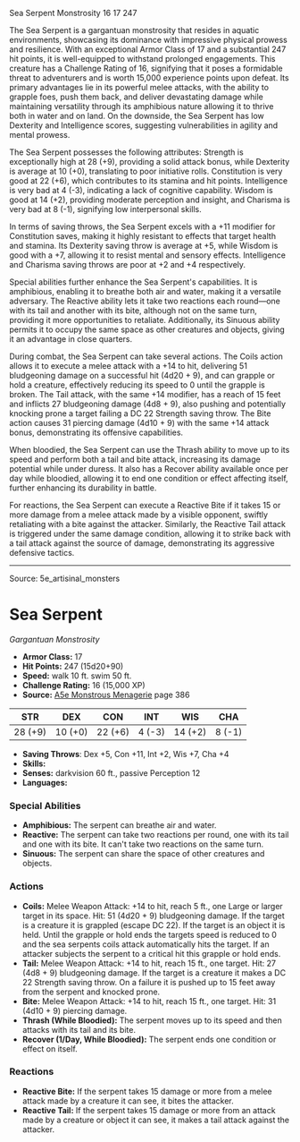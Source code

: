 <MonsterName/>Sea Serpent</MonsterName>
<CreatureType/>Monstrosity</CreatureType>
<CR/>16</CR>
<AC/>17</AC>
<HP/>247</HP>
<summary>The Sea Serpent is a gargantuan monstrosity that resides in aquatic environments, showcasing its dominance with impressive physical prowess and resilience. With an exceptional Armor Class of 17 and a substantial 247 hit points, it is well-equipped to withstand prolonged engagements. This creature has a Challenge Rating of 16, signifying that it poses a formidable threat to adventurers and is worth 15,000 experience points upon defeat. Its primary advantages lie in its powerful melee attacks, with the ability to grapple foes, push them back, and deliver devastating damage while maintaining versatility through its amphibious nature allowing it to thrive both in water and on land. On the downside, the Sea Serpent has low Dexterity and Intelligence scores, suggesting vulnerabilities in agility and mental prowess.</summary>

<detail>

The Sea Serpent possesses the following attributes: Strength is exceptionally high at 28 (+9), providing a solid attack bonus, while Dexterity is average at 10 (+0), translating to poor initiative rolls. Constitution is very good at 22 (+6), which contributes to its stamina and hit points. Intelligence is very bad at 4 (-3), indicating a lack of cognitive capability. Wisdom is good at 14 (+2), providing moderate perception and insight, and Charisma is very bad at 8 (-1), signifying low interpersonal skills.

In terms of saving throws, the Sea Serpent excels with a +11 modifier for Constitution saves, making it highly resistant to effects that target health and stamina. Its Dexterity saving throw is average at +5, while Wisdom is good with a +7, allowing it to resist mental and sensory effects. Intelligence and Charisma saving throws are poor at +2 and +4 respectively.

Special abilities further enhance the Sea Serpent's capabilities. It is amphibious, enabling it to breathe both air and water, making it a versatile adversary. The Reactive ability lets it take two reactions each round—one with its tail and another with its bite, although not on the same turn, providing it more opportunities to retaliate. Additionally, its Sinuous ability permits it to occupy the same space as other creatures and objects, giving it an advantage in close quarters.

During combat, the Sea Serpent can take several actions. The Coils action allows it to execute a melee attack with a +14 to hit, delivering 51 bludgeoning damage on a successful hit (4d20 + 9), and can grapple or hold a creature, effectively reducing its speed to 0 until the grapple is broken. The Tail attack, with the same +14 modifier, has a reach of 15 feet and inflicts 27 bludgeoning damage (4d8 + 9), also pushing and potentially knocking prone a target failing a DC 22 Strength saving throw. The Bite action causes 31 piercing damage (4d10 + 9) with the same +14 attack bonus, demonstrating its offensive capabilities.

When bloodied, the Sea Serpent can use the Thrash ability to move up to its speed and perform both a tail and bite attack, increasing its damage potential while under duress. It also has a Recover ability available once per day while bloodied, allowing it to end one condition or effect affecting itself, further enhancing its durability in battle.

For reactions, the Sea Serpent can execute a Reactive Bite if it takes 15 or more damage from a melee attack made by a visible opponent, swiftly retaliating with a bite against the attacker. Similarly, the Reactive Tail attack is triggered under the same damage condition, allowing it to strike back with a tail attack against the source of damage, demonstrating its aggressive defensive tactics.</detail>



---

Source: 5e_artisinal_monsters

# Sea Serpent

*Gargantuan* *Monstrosity*

- **Armor Class:** 17
- **Hit Points:** 247 (15d20+90)
- **Speed:** walk 10 ft. swim 50 ft.
- **Challenge Rating:** 16 (15,000 XP)
- **Source:** [A5e Monstrous Menagerie](https://enpublishingrpg.com/products/level-up-monstrous-menagerie-a5e) page 386

| STR | DEX | CON | INT | WIS | CHA |
| --- | --- | --- | --- | --- | --- |
| 28 (+9) | 10 (+0) | 22 (+6) | 4 (-3) | 14 (+2) | 8 (-1) |

- **Saving Throws**: Dex +5, Con +11, Int +2, Wis +7, Cha +4
- **Skills:** 
- **Senses:** darkvision 60 ft., passive Perception 12
- **Languages:** 

### Special Abilities

- **Amphibious:** The serpent can breathe air and water.
- **Reactive:** The serpent can take two reactions per round, one with its tail and one with its bite. It can't take two reactions on the same turn.
- **Sinuous:** The serpent can share the space of other creatures and objects.

### Actions

- **Coils:** Melee Weapon Attack: +14 to hit, reach 5 ft., one Large or larger target in its space. Hit: 51 (4d20 + 9) bludgeoning damage. If the target is a creature  it is grappled (escape DC 22). If the target is an object  it is held. Until the grapple or hold ends  the targets speed is reduced to 0  and the sea serpents coils attack automatically hits the target. If an attacker subjects the serpent to a critical hit  this grapple or hold ends.
- **Tail:** Melee Weapon Attack: +14 to hit, reach 15 ft., one target. Hit: 27 (4d8 + 9) bludgeoning damage. If the target is a creature  it makes a DC 22 Strength saving throw. On a failure  it is pushed up to 15 feet away from the serpent and knocked prone.
- **Bite:** Melee Weapon Attack: +14 to hit, reach 15 ft., one target. Hit: 31 (4d10 + 9) piercing damage.
- **Thrash (While Bloodied):** The serpent moves up to its speed and then attacks with its tail and its bite.
- **Recover (1/Day, While Bloodied):** The serpent ends one condition or effect on itself.

### Reactions

- **Reactive Bite:** If the serpent takes 15 damage or more from a melee attack made by a creature it can see, it bites the attacker.
- **Reactive Tail:** If the serpent takes 15 damage or more from an attack made by a creature or object it can see, it makes a tail attack against the attacker.




